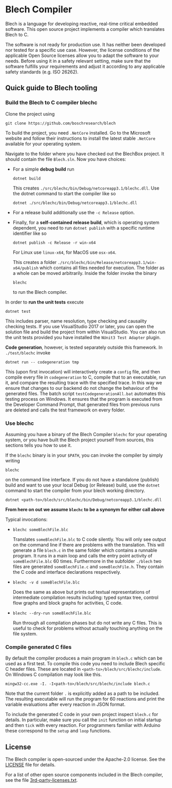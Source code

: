 # Blech Compiler

Blech is a language for developing reactive, real-time critical embedded software.
This open source project implements a compiler which translates Blech to C.

The software is not ready for production use. It has neither been developed nor
tested for a specific use case. However, the license conditions of the
applicable Open Source licenses allow you to adapt the software to your needs.
Before using it in a safety relevant setting, make sure that the software
fulfills your requirements and adjust it according to any applicable safety
standards (e.g. ISO 26262).

## Quick guide to Blech tooling

### Build the Blech to C compiler blechc

Clone the project using
```
git clone https://github.com/boschresearch/blech
```
To build the project, you need `.NetCore` installed. Go to the Microsoft website and follow their instructions to install the latest stable `.NetCore` available for your operating system.

Navigate to the folder where you have checked out the BlechBox project. It should contain the file `Blech.sln`. Now you have choices:
  * For a simple **debug build** run
    ```
    dotnet build
    ```
    This creates `./src/blechc/bin/Debug/netcoreapp3.1/blechc.dll`.
    Use the dotnet command to start the compiler like so
    ```
    dotnet ./src/blechc/bin/Debug/netcoreapp3.1/blechc.dll
    ```
  * For a release build additionally use the `-c Release` option.

  * Finally, for a **self-contained release build**, which is operating system dependent, you need to run `dotnet publish` with a specific runtime identifier like so
    ```
    dotnet publish -c Release -r win-x64
    ```
    For Linux use `linux-x64`, for MacOS use `osx-x64`.

    This creates a folder `./src/blechc/bin/Release/netcoreapp3.1/win-x64/publish` which contains all files needed for execution. The folder as a whole can be moved arbitrarily.
    Inside the folder invoke the binary
    ```
    blechc
    ```
    to run the Blech compiler.

In order to **run the unit tests** execute
```
dotnet test
```
This includes parser, name resolution, type checking and causality checking tests.
If you use VisualStudio 2017 or later, you can open the solution file and build the project from within VisualStudio. You can also run the unit tests provided you have installed the `NUnit3 Test Adapter` plugin.

**Code generation**, however, is tested separately outside this framework. In `./test/blechc` invoke 
```
dotnet run -- codegeneration tmp
```
This (upon first invocation) will interactively create a `config` file, and then compile every file in `codegeneration` to C, compile that to an executable, run it, and compare the resulting trace with the specified trace. In this way we ensure that changes to our backend do not change the behaviour of the generated files.
The batch script `testCodegenerationAll.bat` automates this testing process on Windows. It ensures that the program is executed from the Developer Command Prompt, that generated files from previous runs are deleted and calls the test framework on every folder.

### Use blechc

Assuming you have a binary of the Blech Compiler `blechc` for your operating system, or you have built the Blech project yourself from sources, this sections tells you how to use it.

If the `blechc` binary is in your `$PATH`, you can invoke the compiler by simply writing
```
blechc
```
on the command line interface.
If you do not have a standalone (publish) build and want to use your local Debug (or Release) build, use the `dotnet` command to start the compiler from your blech working directory. 

```
dotnet <path-to>/blech/src/blechc/bin/Debug/netcoreapp3.1/blechc.dll
```


**From here on out we assume ```blechc``` to be a synonym for either call above**

Typical invocations:
  *  ```
     blechc someBlechFile.blc
     ```
     Translates ```someBlechFile.blc``` to C code silently. You will only see output on the command line if there are problems with the translation.
     This will generate a file `blech.c` in the same folder which contains a runnable program. It runs in a main loop and calls the entry point activity of `someBlechFile.blc` 60 times. Furthermore in the subfolder `./blech` two files are generated `someBlechFile.c` and `someBlechFile.h`. They contain the C code and interface declarations respectively.
  *  ```
     blechc -v d someBlechFile.blc
     ```
     Does the same as above but prints out textual representations of intermediate compilation results including: typed syntax tree, control flow graphs and block graphs for activities, C code.
  *  ```
     blechc --dry-run someBlechFile.blc
     ```
     Run through all compilation phases but do not write any C files. This is useful to check for problems without actually touching anything on the file system.


### Compile generated C files

By default the compiler produces a main program in `blech.c` which can be used as a first test. To compile this code you need to include Blech specific C header files. These are located in `<path-to>/blech/src/blechc/include`. 
On Windows C compilation may look like this.
```
mingw32-cc.exe -I. -I<path-to>/blech/src/blechc/include blech.c
```
Note that the current folder `.` is explicitly added as a path to be included.
The resulting executable will run the program for 60 reactions and print the variable evaluations after every reaction in JSON format.

To include the generated C code in your own project inspect `blech.c` for details. In particular, make sure you call the `init` function on initial startup and then `tick` with every reaction.
For programmers familiar with Arduino these correspond to the `setup` and `loop` functions.

## License

The Blech compiler is open-sourced under the Apache-2.0 license. See the 
[LICENSE](LICENSE) file for details.

For a list of other open source components included in the Blech compiler, see the 
file [3rd-party-licenses.txt](3rd-party-licenses.txt).
